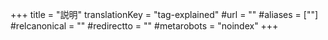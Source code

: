 +++
title = "説明"
translationKey = "tag-explained"
#url = ""
#aliases = [""]
#relcanonical = ""
#redirectto = ""
#metarobots = "noindex"
+++
